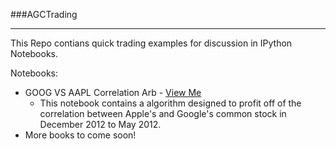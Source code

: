 ###AGCTrading
<hr />
This Repo contians quick trading examples for discussion in IPython Notebooks.

Notebooks:
  * GOOG VS AAPL Correlation Arb - [View Me](http://nbviewer.ipython.org/urls/raw.github.com/agconti/AGCTrading/master/GOOG%2520V.%2520AAPL%2520Correlation%2520Arb.ipynb)
      + This notebook contains a algorithm designed to profit off of the correlation between Apple's and Google's common stock in December 2012 to May 2012.
  * More books to come soon!
